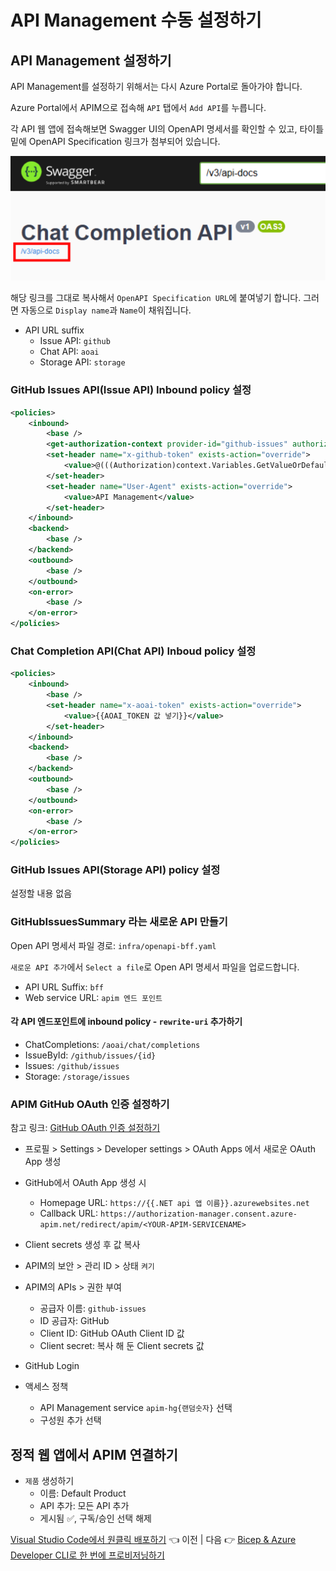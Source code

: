 # API Management 수동 설정하기

## API Management 설정하기

API Management를 설정하기 위해서는 다시 Azure Portal로 돌아가야 합니다.

Azure Portal에서 APIM으로 접속해 `API` 탭에서 `Add API`를 누릅니다.

각 API 웹 앱에 접속해보면 Swagger UI의 OpenAPI 명세서를 확인할 수 있고, 타이틀 밑에 OpenAPI Specification 링크가 첨부되어 있습니다.

![OpenAPI Specification](images/openapi_specification.png)

해당 링크를 그대로 복사해서 `OpenAPI Specification URL`에 붙여넣기 합니다.
그러면 자동으로 `Display name`과 `Name`이 채워집니다.

* API URL suffix
  * Issue API: `github`
  * Chat API: `aoai`
  * Storage API: `storage`

### GitHub Issues API(Issue API) Inbound policy 설정
```xml
<policies>
    <inbound>
        <base />
        <get-authorization-context provider-id="github-issues" authorization-id="github-issues" context-variable-name="auth-context" identity-type="managed" ignore-error="false" />
        <set-header name="x-github-token" exists-action="override">
            <value>@(((Authorization)context.Variables.GetValueOrDefault("auth-context"))?.AccessToken)</value>
        </set-header>
        <set-header name="User-Agent" exists-action="override">
            <value>API Management</value>
        </set-header>
    </inbound>
    <backend>
        <base />
    </backend>
    <outbound>
        <base />
    </outbound>
    <on-error>
        <base />
    </on-error>
</policies>
```
### Chat Completion API(Chat API) Inboud policy 설정
```xml
<policies>
    <inbound>
        <base />
        <set-header name="x-aoai-token" exists-action="override">
            <value>{{AOAI_TOKEN 값 넣기}}</value>
        </set-header>
    </inbound>
    <backend>
        <base />
    </backend>
    <outbound>
        <base />
    </outbound>
    <on-error>
        <base />
    </on-error>
</policies>
```

### GitHub Issues API(Storage API) policy 설정
설정할 내용 없음

### GitHubIssuesSummary 라는 새로운 API 만들기

Open API 명세서 파일 경로: `infra/openapi-bff.yaml`

`새로운 API 추가`에서 `Select a file`로 Open API 명세서 파일을 업로드합니다.

* API URL Suffix: `bff`
* Web service URL: `apim 엔드 포인트`

#### 각 API 엔드포인트에 inbound policy - `rewrite-uri` 추가하기
* ChatCompletions: `/aoai/chat/completions`
* IssueById: `/github/issues/{id}`
* Issues: `/github/issues`
* Storage: `/storage/issues`

### APIM GitHub OAuth 인증 설정하기
참고 링크: [GitHub OAuth 인증 설정하기](https://learn.microsoft.com/en-us/azure/api-management/authorizations-how-to-github)

* 프로필 > Settings > Developer settings > OAuth Apps 에서 새로운 OAuth App 생성

* GitHub에서 OAuth App 생성 시
  * Homepage URL: `https://{{.NET api 앱 이름}}.azurewebsites.net`
  * Callback URL: `https://authorization-manager.consent.azure-apim.net/redirect/apim/<YOUR-APIM-SERVICENAME>`
* Client secrets 생성 후 값 복사
* APIM의 보안 > 관리 ID > 상태 `켜기`
* APIM의 APIs > 권한 부여 
  * 공급자 이름: `github-issues`
  * ID 공급자: GitHub
  * Client ID: GitHub OAuth Client ID 값
  * Client secret: 복사 해 둔 Client secrets 값

* GitHub Login 
* 액세스 정책
  * API Management service `apim-hg{랜덤숫자}` 선택
  * 구성원 추가 선택

## 정적 웹 앱에서 APIM 연결하기
* `제품` 생성하기
  * 이름: Default Product
  * API 추가: 모든 API 추가
  * 게시됨 ✅, 구독/승인 선택 해제

[Visual Studio Code에서 원클릭 배포하기](./03-vscode.md) 👈 이전 | 다음 👉 [Bicep & Azure Developer CLI로 한 번에 프로비저닝하기](./05-bicep-azd-provision.md)
